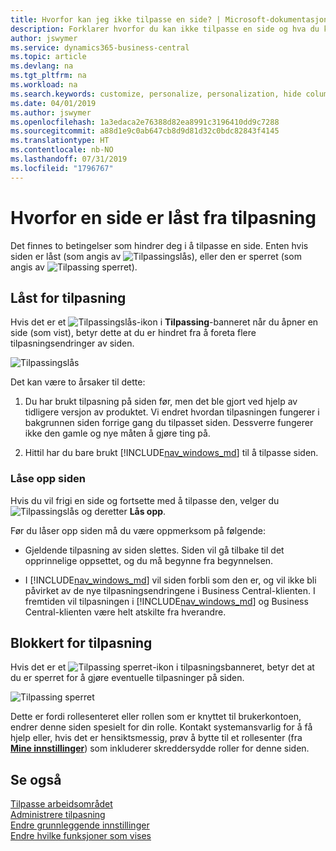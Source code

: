 ```yaml
---
title: Hvorfor kan jeg ikke tilpasse en side? | Microsoft-dokumentasjon
description: Forklarer hvorfor du kan ikke tilpasse en side og hva du kan gjøre for å låse den opp slik at du kan tilpasse den.
author: jswymer
ms.service: dynamics365-business-central
ms.topic: article
ms.devlang: na
ms.tgt_pltfrm: na
ms.workload: na
ms.search.keywords: customize, personalize, personalization, hide columns, remove fields, move fields
ms.date: 04/01/2019
ms.author: jswymer
ms.openlocfilehash: 1a3edaca2e76388d82ea8991c3196410dd9c7288
ms.sourcegitcommit: a88d1e9c0ab647cb8d9d81d32c0bdc82843f4145
ms.translationtype: HT
ms.contentlocale: nb-NO
ms.lasthandoff: 07/31/2019
ms.locfileid: "1796767"
---
```

# <a name="why-a-page-is-locked-from-personalization"></a>Hvorfor en side er låst fra tilpasning

Det finnes to betingelser som hindrer deg i å tilpasse en side. Enten hvis siden er låst (som angis av ![Tilpassingslås](media/personalization-lock-icon.png "Tilpassingslås")), eller den er sperret (som angis av ![Tilpassing sperret](media/personalization-blocked-icon.png "Tilpassing sperret")).

## <a name="locked-from-personalizing"></a>Låst for tilpasning

Hvis det er et ![Tilpassingslås](media/personalization-lock-icon.png "Tilpassingslås")-ikon i **Tilpassing**-banneret når du åpner en side (som vist), betyr dette at du er hindret fra å foreta flere tilpasningsendringer av siden.

![Tilpassingslås](media/personalization-locked.png "Tilpassingslås")


<!-- This is because we changed the way personalization works behind the scenes since the last time that you personalized the page. Unfortunately, the old way and new of doing things do not work together.

The page currently includes the last personalization changes that you made. If you want to continue personalizing the page, then you can choose the lock icon and then **Unlock**. Just be aware that if you choose to unlock the page, the current personalization of the page will be cleared, and you will have to start from scratch.
-->

Det kan være to årsaker til dette:

1. Du har brukt tilpasning på siden før, men det ble gjort ved hjelp av tidligere versjon av produktet. Vi endret hvordan tilpasningen fungerer i bakgrunnen siden forrige gang du tilpasset siden. Dessverre fungerer ikke den gamle og nye måten å gjøre ting på.

2. Hittil har du bare brukt [!INCLUDE[nav_windows_md](includes/nav_windows_md.md)] til å tilpasse siden.

### <a name="unlocking-the-page"></a>Låse opp siden

Hvis du vil frigi en side og fortsette med å tilpasse den, velger du ![Tilpassingslås](media/personalization-lock-icon.png "Tilpassingslås") og deretter **Lås opp**.  

Før du låser opp siden må du være oppmerksom på følgende:

- Gjeldende tilpasning av siden slettes. Siden vil gå tilbake til det opprinnelige oppsettet, og du må begynne fra begynnelsen.

- I [!INCLUDE[nav_windows_md](includes/nav_windows_md.md)] vil siden forbli som den er, og vil ikke bli påvirket av de nye tilpasningsendringene i Business Central-klienten. I fremtiden vil tilpasningen i [!INCLUDE[nav_windows_md](includes/nav_windows_md.md)] og Business Central-klienten være helt atskilte fra hverandre.

## <a name="blocked-from-personalizing"></a>Blokkert for tilpasning

Hvis det er et ![Tilpassing sperret](media/personalization-blocked-icon.png "Tilpassing sperret")-ikon i tilpasningsbanneret, betyr det at du er sperret for å gjøre eventuelle tilpasninger på siden.

![Tilpassing sperret](media/personalization-blocked.png "Tilpassing sperret")

Dette er fordi rollesenteret eller rollen som er knyttet til brukerkontoen, endrer denne siden spesielt for din rolle. Kontakt systemansvarlig for å få hjelp eller, hvis det er hensiktsmessig, prøv å bytte til et rollesenter (fra [**Mine innstillinger**](https://businesscentral.dynamics.com?page=9176 "Gå direkte til siden med brukerinnstillinger i Business Central")) som inkluderer skreddersydde roller for denne siden.

## <a name="see-also"></a>Se også
[Tilpasse arbeidsområdet](ui-personalization-manage.md)  
[Administrere tilpasning](ui-personalization-manage.md)  
[Endre grunnleggende innstillinger](ui-change-basic-settings.md)  
[Endre hvilke funksjoner som vises](ui-experiences.md)  
